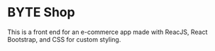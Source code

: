 # BYTE Shop

This is a front end for an e-commerce app made with
ReacJS, React Bootstrap, and CSS for custom styling.
